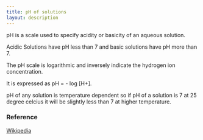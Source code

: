 ```yaml
---
title: pH of solutions 
layout: description
---
```


pH is a scale used  to specify acidity or basicity  of an aqueous solution.


Acidic Solutions have pH less than 7 and basic solutions have pH more than 7.

The pH scale is logarithmic and inversely indicate the hydrogen ion concentration.

It is expressed as pH = - log [H+].

pH of any solution is temperature dependent so if pH of a solution is 7 at 25 degree celcius it will be slightly less than 7 at higher  temperature.

### Reference
[Wikipedia](https://en.wikipedia.org/wiki/PH)